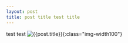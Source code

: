```yaml
---
layout: post
title: post title test title
---
```


test test
![{{post.title}}]({{post.url}}/pic.jpg){:class="img-width100"}
